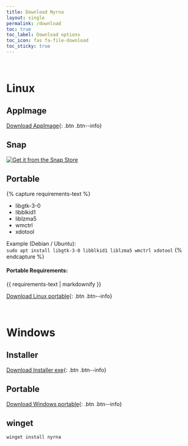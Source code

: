 ```yaml
---
title: Download Nyrna
layout: single
permalink: /download
toc: true
toc_label: Download options
toc_icon: fas fa-file-download
toc_sticky: true
---
```



<br>


Linux
=====


<!-- Packages need to be updated for Nyrna 2.0
## Packages

### Arch / Manjaro          # AUR package needs a maintainer

A package is available [in the AUR](https://aur.archlinux.org/packages/nyrna/).

- `yay nyrna`

### Gentoo

A package is available as [nyrna](https://github.com/BlueManCZ/edgets/tree/master/x11-misc/nyrna) or [nyrna-bin](https://github.com/BlueManCZ/edgets/tree/master/x11-misc/nyrna-bin) in the [edgets overlay](https://github.com/BlueManCZ/edgets).

- `layman --add edgets && emerge --ask nyrna`
-->

## AppImage

[Download AppImage](https://github.com/Merrit/nyrna/releases/latest/download/Nyrna-Linux.AppImage){: .btn .btn--info}

## Snap

[![Get it from the Snap Store](https://snapcraft.io/static/images/badges/en/snap-store-black.svg)](https://snapcraft.io/nyrna)

## Portable

{% capture requirements-text %}
- libgtk-3-0
- libblkid1
- liblzma5
- wmctrl
- xdotool

Example (Debian / Ubuntu):  
`sudo apt install libgtk-3-0 libblkid1 liblzma5 wmctrl xdotool`
{% endcapture %}

<div class="notice--info">
  <h4 class="no_toc">Portable Requirements:</h4>
  {{ requirements-text | markdownify }}
</div>

<!-- TODO: Figure out how to populate the version info for links automatically. -->
[Download Linux portable](https://github.com/Merrit/nyrna/releases/latest/download/Nyrna-Linux-Portable.tar.gz){: .btn .btn--info}

<br>


Windows
=======

## Installer

[Download Installer exe](https://github.com/Merrit/nyrna/releases/latest/download/Nyrna-Windows-Installer.exe){: .btn .btn--info}

<!--                # Chocolatey needs updating for Nyrna 2.0
## Chocolatey

<https://chocolatey.org/packages/nyrna>

`choco install nyrna`
-->

## Portable

[Download Windows portable](https://github.com/Merrit/nyrna/releases/latest/download/Nyrna-Windows-Portable.zip){: .btn .btn--info}

## winget

`winget install nyrna`
